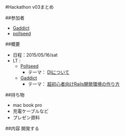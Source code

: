 #Hackathon v03まとめ

##参加者
* [Gaddict](https://github.com/Gaddict)
* [pollseed](https://github.com/pollseed)

##概要
* 日程：2015/05/16/sat
* LT : 
  * [Pollseed](https://github.com/pollseed)
    * テーマ： [DIについて](http://www.slideshare.net/pollseed/)
  * [Gaddict](https://github.com/Gaddict)
    * テーマ： [超初心者向けRails開発環境の作り方](http://www.slideshare.net/Gaddict/)

##持ち物
* mac book pro
* 充電ケーブルなど
* プレゼン資料

##内容
開発する
